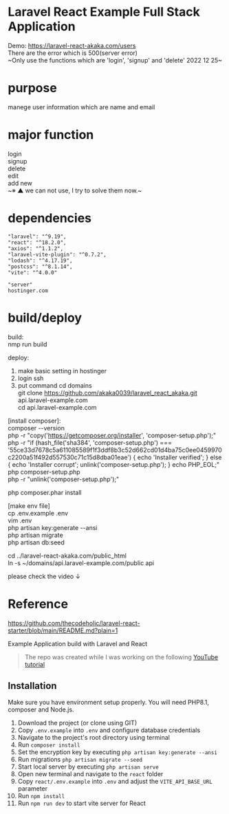 # Laravel React Example Full Stack Application

Demo: https://laravel-react-akaka.com/users  
There are the error which is 500(server error)  
~Only use the functions which are 'login', 'signup' and 'delete' 2022 12 25~

# purpose

manege user information which are name and email

# major function

login  
signup  
delete  
edit  
add new  
~※ ▲ we can not use, I try to solve them now.~

# dependencies

```
"laravel": "^9.19",
"react": "^18.2.0",
"axios": "^1.1.2",
"laravel-vite-plugin": "^0.7.2",
"lodash": "^4.17.19",
"postcss": "^8.1.14",
"vite": "^4.0.0"

"server"
hostinger.com
```

# build/deploy

build:  
nmp run build

deploy:

1. make basic setting in hostinger
2. login ssh
3. put command
   cd domains  
   git clone https://github.com/akaka0039/laravel_react_akaka.git api.laravel-example.com  
   cd api.laravel-example.com

[install composer]:  
composer --version  
php -r "copy('https://getcomposer.org/installer', 'composer-setup.php');"  
php -r "if (hash_file('sha384', 'composer-setup.php') === '55ce33d7678c5a611085589f1f3ddf8b3c52d662cd01d4ba75c0ee0459970c2200a51f492d557530c71c15d8dba01eae') { echo 'Installer verified'; } else { echo 'Installer corrupt'; unlink('composer-setup.php'); } echo PHP_EOL;"  
php composer-setup.php  
php -r "unlink('composer-setup.php');"

php composer.phar install

[make env file]  
cp .env.example .env  
vim .env  
php artisan key:generate --ansi  
php artisan migrate  
php artisan db:seed

cd ../laravel-react-akaka.com/public_html  
ln -s ~/domains/api.laravel-example.com/public api

please check the video ↓

# Reference

https://github.com/thecodeholic/laravel-react-starter/blob/main/README.md?plain=1

Example Application build with Laravel and React

> The repo was created while I was working on the following [YouTube tutorial](https://youtu.be/qJq9ZMB2Was)

## Installation

Make sure you have environment setup properly. You will need PHP8.1, composer and Node.js.

1. Download the project (or clone using GIT)
2. Copy `.env.example` into `.env` and configure database credentials
3. Navigate to the project's root directory using terminal
4. Run `composer install`
5. Set the encryption key by executing `php artisan key:generate --ansi`
6. Run migrations `php artisan migrate --seed`
7. Start local server by executing `php artisan serve`
8. Open new terminal and navigate to the `react` folder
9. Copy `react/.env.example` into `.env` and adjust the `VITE_API_BASE_URL` parameter
10. Run `npm install`
11. Run `npm run dev` to start vite server for React

